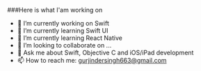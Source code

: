 
###Here is what I'am working on

- 🔭 I’m currently working on Swift
- 🌱 I’m currently learning Swift UI
- 🌱 I’m currently learning React Native
- 👯 I’m looking to collaborate on ...
- 💬 Ask me about Swift, Objective C and iOS/iPad development
- 📫 How to reach me: gurjindersingh663@gmail.com

